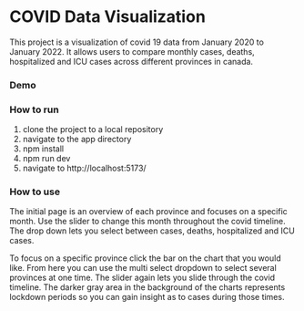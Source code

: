 # COVID Data Visualization

This project is a visualization of covid 19 data from January 2020 to January 2022. It allows users to compare monthly cases, deaths, hospitalized and ICU cases across different provinces in canada.

### Demo

### How to run

1. clone the project to a local repository
2. navigate to the app directory
3. npm install
4. npm run dev
5. navigate to http://localhost:5173/

### How to use
The initial page is an overview of each province and focuses on a specific month. Use the slider to change this month throughout the covid timeline. The drop down lets you select between cases, deaths, hospitalized and ICU cases.

To focus on a specific province click the bar on the chart that you would like. From here you can use the multi select dropdown to select several provinces at one time. The slider again lets you slide through the covid timeline. The darker gray area in the background of the charts represents lockdown periods so you can gain insight as to cases during those times.
